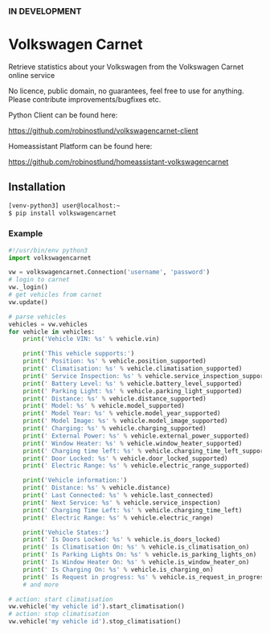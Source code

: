 ### IN DEVELOPMENT
Volkswagen Carnet
============================================================
Retrieve statistics about your Volkswagen from the Volkswagen Carnet online service

No licence, public domain, no guarantees, feel free to use for anything. Please contribute improvements/bugfixes etc.

Python Client can be found here: 

https://github.com/robinostlund/volkswagencarnet-client

Homeassistant Platform can be found here: 

https://github.com/robinostlund/homeassistant-volkswagencarnet


Installation
--------------
```sh
[venv-python3] user@localhost:~
$ pip install volkswagencarnet
```

### Example
```python
#!/usr/bin/env python3
import volkswagencarnet

vw = volkswagencarnet.Connection('username', 'password')
# login to carnet
vw._login()
# get vehicles from carnet
vw.update()

# parse vehicles
vehicles = vw.vehicles
for vehicle in vehicles:
    print('Vehicle VIN: %s' % vehicle.vin)

    print('This vehicle supports:')
    print(' Position: %s' % vehicle.position_supported)
    print(' Climatisation: %s' % vehicle.climatisation_supported)
    print(' Service Inspection: %s' % vehicle.service_inspection_supported)
    print(' Battery Level: %s' % vehicle.battery_level_supported)
    print(' Parking Light: %s' % vehicle.parking_light_supported)
    print(' Distance: %s' % vehicle.distance_supported)
    print(' Model: %s' % vehicle.model_supported)
    print(' Model Year: %s' % vehicle.model_year_supported)
    print(' Model Image: %s' % vehicle.model_image_supported)
    print(' Charging: %s' % vehicle.charging_supported)
    print(' External Power: %s' % vehicle.external_power_supported)
    print(' Window Heater: %s' % vehicle.window_heater_supported)
    print(' Charging time left: %s' % vehicle.charging_time_left_supported)
    print(' Door Locked: %s' % vehicle.door_locked_supported)
    print(' Electric Range: %s' % vehicle.electric_range_supported)

    print('Vehicle information:')
    print(' Distance: %s' % vehicle.distance)
    print(' Last Connected: %s' % vehicle.last_connected)
    print(' Next Service: %s' % vehicle.service_inspection)
    print(' Charging Time Left: %s' % vehicle.charging_time_left)
    print(' Electric Range: %s' % vehicle.electric_range)

    print('Vehicle States:')
    print(' Is Doors Locked: %s' % vehicle.is_doors_locked)
    print(' Is Climatisation On: %s' % vehicle.is_climatisation_on)
    print(' Is Parking Lights On: %s' % vehicle.is_parking_lights_on)
    print(' Is Window Heater On: %s' % vehicle.is_window_heater_on)
    print(' Is Charging On: %s' % vehicle.is_charging_on)
    print(' Is Request in progress: %s' % vehicle.is_request_in_progress)
    # and more

# action: start climatisation
vw.vehicle('my vehicle id').start_climatisation()
# action: stop climatisation
vw.vehicle('my vehicle id').stop_climatisation()

```